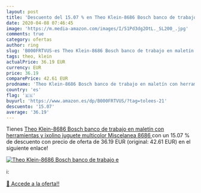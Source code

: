 ```yaml
---
layout: post
title: 'Descuento del 15.07 % en Theo Klein-8686 Bosch banco de trabajo e'
date: 2020-04-08 07:46:45
image: 'https://m.media-amazon.com/images/I/51Pd3dg2OtL._SL200_.jpg'
comments: true
category: ofertas
author: ring
slug: 'B000FRTVUS-es Theo Klein-8686 Bosch banco de trabajo en maletín con...'
tags: theo, klein
actualPrice: 36.19 EUR
currency: EUR
price: 36.19
comparePrice: 42.61 EUR
prodname: 'Theo Klein-8686 Bosch banco de trabajo en maletín con herramientas y ixolino  juguete  multicolor  Miscelanea  8686 '
country: 'es'
flag: '🇪🇸'
buyurl: 'https://www.amazon.es/dp/B000FRTVUS/?tag=tolees-21'
descuento: '15.07'
average: '36.19'
---
```


Tienes [Theo Klein-8686 Bosch banco de trabajo en maletín con herramientas y ixolino  juguete  multicolor  Miscelanea  8686 ](https://www.amazon.es/dp/B000FRTVUS/?tag=tolees-21) con un 15.07 % de descuento con precio de oferta de 36.19 EUR (original: 42.61 EUR) en el siguiente enlace!

[![Theo Klein-8686 Bosch banco de trabajo e](https://m.media-amazon.com/images/I/51Pd3dg2OtL._SL200_.jpg)](https://www.amazon.es/dp/B000FRTVUS/?tag=tolees-21)

ℹ️:


[🛒 Accede a la oferta!!](https://www.amazon.es/dp/B000FRTVUS/?tag=tolees-21)
